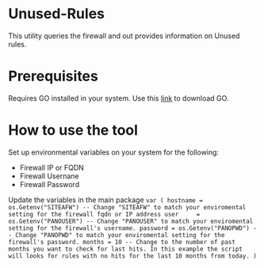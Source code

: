 # Unused-Rules

This utility queries the firewall and out provides information on Unused rules.

# Prerequisites
Requires GO installed in your system. Use this [link](https://go.dev/doc/install) to download GO.

# How to use the tool
Set up environmental variables on your system for the following:
* Firewall IP or FQDN
* Firewall Usernane
* Firewall Password

Update the variables in the main package
`var (
		hostname = os.Getenv("SITEAFW") -- Change "SITEAFW" to match your enviromental setting for the firewall fqdn or IP address
		user     = os.Getenv("PANOUSER") -- Change "PANOUSER" to match your enviromental setting for the firewall's username.
		password = os.Getenv("PANOPWD") -- Change "PANOPWD" to match your enviromental setting for the firewall's password.
		months = 10 -- Change to the number of past months you want to check for last hits. In this example the script will looks for rules with no hits for the last 10 months from today.
	)`
